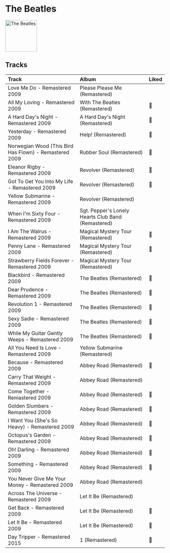
# The Beatles


<img src="https://i.scdn.co/image/ab6761610000e5ebe9348cc01ff5d55971b22433" alt="The Beatles" width="100" />

## Tracks

| Track                                                  | Album                                              | Liked   |
|:-------------------------------------------------------|:---------------------------------------------------|:--------|
| Love Me Do - Remastered 2009                           | Please Please Me (Remastered)                      |         |
| All My Loving - Remastered 2009                        | With The Beatles (Remastered)                      | 💚       |
| A Hard Day's Night - Remastered 2009                   | A Hard Day's Night (Remastered)                    | 💚       |
| Yesterday - Remastered 2009                            | Help! (Remastered)                                 | 💚       |
| Norwegian Wood (This Bird Has Flown) - Remastered 2009 | Rubber Soul (Remastered)                           | 💚       |
| Eleanor Rigby - Remastered 2009                        | Revolver (Remastered)                              | 💚       |
| Got To Get You Into My Life - Remastered 2009          | Revolver (Remastered)                              | 💚       |
| Yellow Submarine - Remastered 2009                     | Revolver (Remastered)                              |         |
| When I'm Sixty Four - Remastered 2009                  | Sgt. Pepper's Lonely Hearts Club Band (Remastered) |         |
| I Am The Walrus - Remastered 2009                      | Magical Mystery Tour (Remastered)                  | 💚       |
| Penny Lane - Remastered 2009                           | Magical Mystery Tour (Remastered)                  | 💚       |
| Strawberry Fields Forever - Remastered 2009            | Magical Mystery Tour (Remastered)                  |         |
| Blackbird - Remastered 2009                            | The Beatles (Remastered)                           | 💚       |
| Dear Prudence - Remastered 2009                        | The Beatles (Remastered)                           | 💚       |
| Revolution 1 - Remastered 2009                         | The Beatles (Remastered)                           | 💚       |
| Sexy Sadie - Remastered 2009                           | The Beatles (Remastered)                           | 💚       |
| While My Guitar Gently Weeps - Remastered 2009         | The Beatles (Remastered)                           | 💚       |
| All You Need Is Love - Remastered 2009                 | Yellow Submarine (Remastered)                      |         |
| Because - Remastered 2009                              | Abbey Road (Remastered)                            | 💚       |
| Carry That Weight - Remastered 2009                    | Abbey Road (Remastered)                            |         |
| Come Together - Remastered 2009                        | Abbey Road (Remastered)                            | 💚       |
| Golden Slumbers - Remastered 2009                      | Abbey Road (Remastered)                            | 💚       |
| I Want You (She's So Heavy) - Remastered 2009          | Abbey Road (Remastered)                            | 💚       |
| Octopus's Garden - Remastered 2009                     | Abbey Road (Remastered)                            | 💚       |
| Oh! Darling - Remastered 2009                          | Abbey Road (Remastered)                            | 💚       |
| Something - Remastered 2009                            | Abbey Road (Remastered)                            | 💚       |
| You Never Give Me Your Money - Remastered 2009         | Abbey Road (Remastered)                            |         |
| Across The Universe - Remastered 2009                  | Let It Be (Remastered)                             |         |
| Get Back - Remastered 2009                             | Let It Be (Remastered)                             | 💚       |
| Let It Be - Remastered 2009                            | Let It Be (Remastered)                             | 💚       |
| Day Tripper - Remastered 2015                          | 1 (Remastered)                                     | 💚       |